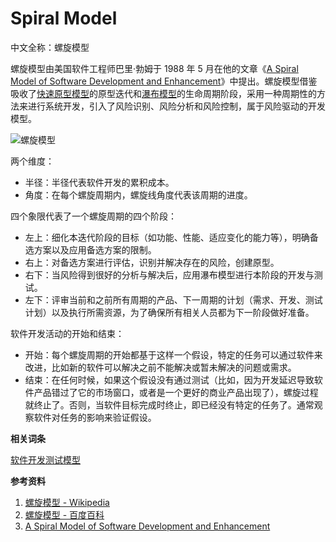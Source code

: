
# Spiral Model

中文全称：螺旋模型

螺旋模型由美国软件工程师巴里·勃姆于 1988 年 5 月在他的文章《[A Spiral Model of Software Development and Enhancement](https://liyunx.com/download/paper/A_Spiral_Model_of_Software_Development_and_Enhancement.pdf)》中提出。螺旋模型借鉴吸收了[快速原型模型](R/Rapid_Prototyping_Model.md)的原型迭代和[瀑布模型](W/Waterfall_Model.md)的生命周期阶段，采用一种周期性的方法来进行系统开发，引入了风险识别、风险分析和风险控制，属于风险驱动的开发模型。

![螺旋模型](https://img.liyunx.com/m1/TOIMGa8cec0714062519N.png)

两个维度：

- 半径：半径代表软件开发的累积成本。
- 角度：在每个螺旋周期内，螺旋线角度代表该周期的进度。

四个象限代表了一个螺旋周期的四个阶段：

- 左上：细化本迭代阶段的目标（如功能、性能、适应变化的能力等），明确备选方案以及应用备选方案的限制。
- 右上：对备选方案进行评估，识别并解决存在的风险，创建原型。
- 右下：当风险得到很好的分析与解决后，应用瀑布模型进行本阶段的开发与测试。
- 左下：评审当前和之前所有周期的产品、下一周期的计划（需求、开发、测试计划）以及执行所需资源，为了确保所有相关人员都为下一阶段做好准备。

软件开发活动的开始和结束：

- 开始：每个螺旋周期的开始都基于这样一个假设，特定的任务可以通过软件来改进，比如新的软件可以解决之前不能解决或暂未解决的问题或需求。
- 结束：在任何时候，如果这个假设没有通过测试（比如，因为开发延迟导致软件产品错过了它的市场窗口，或者是一个更好的商业产品出现了），螺旋过程就终止了。否则，当软件目标完成时终止，即已经没有特定的任务了。通常观察软件对任务的影响来验证假设。

**相关词条**

[软件开发测试模型](专题/软件开发测试模型.md)

**参考资料**

1. [螺旋模型 - Wikipedia](https://zh.wikipedia.org/wiki/%E8%9E%BA%E6%97%8B%E6%A8%A1%E5%9E%8B)
2. [螺旋模型 - 百度百科](https://baike.baidu.com/item/%E8%9E%BA%E6%97%8B%E6%A8%A1%E5%9E%8B/9817820)
3. [A Spiral Model of Software Development and Enhancement](https://liyunx.com/download/paper/A_Spiral_Model_of_Software_Development_and_Enhancement.pdf)